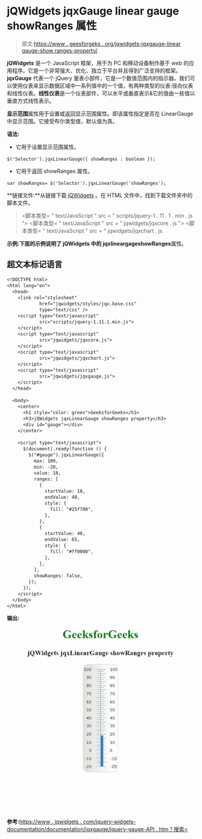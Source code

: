 # jQWidgets jqxGauge linear gauge showRanges 属性

> 原文:[https://www . geesforgeks . org/jqwidgets-jqxgauge-linear gauge-show ranges-property/](https://www.geeksforgeeks.org/jqwidgets-jqxgauge-lineargauge-showranges-property/)

**jQWidgets** 是一个 JavaScript 框架，用于为 PC 和移动设备制作基于 web 的应用程序。它是一个非常强大、优化、独立于平台并且得到广泛支持的框架。 **jqxGauge** 代表一个 jQuery 量表小部件，它是一个数值范围内的指示器。我们可以使用仪表来显示数据区域中一系列值中的一个值，有两种类型的仪表:径向仪表和线性仪表。**线性仪表**是一个仪表部件，可以水平或垂直表示&它的值由一些值以垂直方式线性表示。

**显示范围**属性用于设置或返回显示范围属性。即该属性指定是否在 LinearGauge 中显示范围。它接受布尔类型值，默认值为真。

**语法:**

*   它用于设置显示范围属性。

```
$('Selector').jqxLinearGauge({ showRanges : boolean });
```

*   它用于返回 showRanges 属性。

```
var showRanges= $('Selector').jqxLinearGauge('showRanges');
```

**链接文件:**从链接下载 [jQWidgets](https://www.jqwidgets.com/download/) 。在 HTML 文件中，找到下载文件夹中的脚本文件。

> <link rel="”stylesheet”" href="”jqwidgets/styles/jqx.base.css”" type="”text/css”">
> <脚本类型= " text/JavaScript " src = " scripts/jquery-1 . 11 . 1 . min . js "></脚本类型>
> <脚本类型= " text/JavaScript " src = " jqwidgets/jqxcore . js "></脚本类型>
> <脚本类型= " text/JavaScript " src = " jqwidgets/jqxchart . js

**示例:**下面的示例说明了 jQWidgets 中的 jqxlineargage**showRanges**属性。

## 超文本标记语言

```
<!DOCTYPE html>
<html lang="en">
  <head>
    <link rel="stylesheet"
            href="jqwidgets/styles/jqx.base.css"
            type="text/css" />
    <script type="text/javascript" 
            src="scripts/jquery-1.11.1.min.js">
    </script>
    <script type="text/javascript" 
            src="jqwidgets/jqxcore.js">
    </script>
    <script type="text/javascript" 
            src="jqwidgets/jqxchart.js">
    </script>
    <script type="text/javascript" 
            src="jqwidgets/jqxgauge.js">
    </script>
  </head>

  <body>
    <center>
      <h1 style="color: green">GeeksforGeeks</h1>
      <h3>jQWidgets jqxLinearGauge showRanges property</h3>
      <div id="gauge"></div>
    </center>

    <script type="text/javascript">
      $(document).ready(function () {
        $("#gauge").jqxLinearGauge({
          max: 100,
          min: -20,
          value: 18,
          ranges: [
            {
              startValue: 18,
              endValue: 40,
              style: {
                fill: "#25f700",
              },
            },
            {
              startValue: 40,
              endValue: 65,
              style: {
                fill: "#ff0000",
              },
            },
          ],
          showRanges: false,
        });
      });
    </script>
  </body>
</html>
```

**输出:**

![](img/1026dafd273e1cc40f4b377a36657f15.png)

**参考:**[https://www . jqwidgets . com/jquery-widgets-documentation/documentation/jqxgauge/jquery-gauge-API . htm？搜索=](https://www.jqwidgets.com/jquery-widgets-documentation/documentation/jqxgauge/jquery-gauge-api.htm?search=)